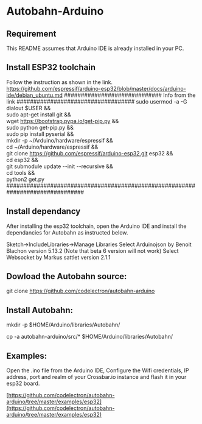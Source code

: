 # Autobahn-Arduino

## Requirement
This README assumes that Arduino IDE is already installed in your PC.

## Install ESP32 toolchain
Follow the instruction as shown in the link.
https://github.com/espressif/arduino-esp32/blob/master/docs/arduino-ide/debian_ubuntu.md
############################# Info from the link ###################################
sudo usermod -a -G dialout $USER && \
sudo apt-get install git && \
wget https://bootstrap.pypa.io/get-pip.py && \
sudo python get-pip.py && \
sudo pip install pyserial && \
mkdir -p ~/Arduino/hardware/espressif && \
cd ~/Arduino/hardware/espressif && \
git clone https://github.com/espressif/arduino-esp32.git esp32 && \
cd esp32 && \
git submodule update --init --recursive && \
cd tools && \
python2 get.py
###############################################################################
## Install dependancy
After installing the esp32 toolchain, open the Arduino IDE and install the dependancies for Autobahn as instructed below.

Sketch->IncludeLibraries->Manage Libraries
Select Arduinojson by Benoit Blachon version 5.13.2 (Note that beta 6 version will not work)
Select Websocket by Markus sattlet version 2.1.1

## Dowload the Autobahn source:
git clone https://github.com/codelectron/autobahn-arduino
## Install Autobahn:
mkdir -p $HOME/Arduino/libraries/Autobahn/

cp -a autobahn-arduino/src/* $HOME/Arduino/libraries/Autobahn/
## Examples:
Open the .ino file from the Arduino IDE, Configure the Wifi credentials, IP address, port and realm of your Crossbar.io instance and flash it in your esp32 board.

[https://github.com/codelectron/autobahn-arduino/tree/master/examples/esp32](https://github.com/codelectron/autobahn-arduino/tree/master/examples/esp32)

